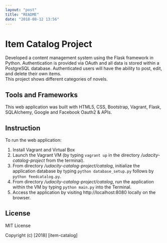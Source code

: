 ```yaml
---
layout: "post"
title: "README"
date: "2018-08-12 13:56"
---
```

# Item Catalog Project
Developed a content management system using the Flask framework in Python. Authentication is provided via OAuth and all data is stored within a PostgreSQL database. Authenticated users will have the ability to post, edit, and delete their own items.  
This project shows different categories of novels.

## Tools and Frameworks
This web application was built with HTML5, CSS, Bootstrap, Vagrant, Flask, SQLAlchemy, Google and Facebook Oauth2 & APIs.

## Instruction
To run the web application:  
1. Install Vagrant and Virtual Box  
2. Launch the Vagrant VM (by typing `vagrant up` in the directory */udacity-catalog-project* from the terminal).  
4. From directory */udacity-catalog-project/catalog*, initialize the application database by typing `python database_setup.py` follows by `python feedcatalog.py`.  
5. From directory */udacity-catalog-project/catalog*, run the application within the VM by typing `python main.py` into the Terminal.  
6. Access the application by visiting http://localhost:8080 locally on the browser.

## License
MIT License

Copyright (c) [2018] [item-catalog]
